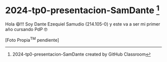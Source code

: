 # 2024-tp0-presentacion-SamDante [^1]

Hola 😄!!! Soy Dante Ezequiel Samudio (214.105-0) y este va a ser mi primer año cursando PdP 🤓

[Foto Propia<sup>TM</sup> pendiente]

[^1]: 2024-tp0-presentacion-SamDante created by GitHub Classroom
